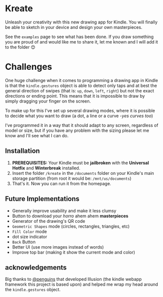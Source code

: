 # Kreate
Unleash your creativity with this new drawing app for Kindle.
You will finally be able to sketch in your device and design your own masterpieces.

See the `examples` page to see what has been done.
If you draw something you are proud of and would like me to share it, let me known and I will add it to the folder 😊


# Challenges
One huge challenge when it comes to programming a drawing app in Kindle is that the `kindle.gestures` object is able to detect only taps and at best the general direction of swipes (that is: `up`, `down`, `left`, `right`) but not the exact directions or ending point.
This means that it is impossible to draw by simply dragging your finger on the screen.

To make up for this I’ve set up several drawing modes, where it is possible to decide what you want to draw (a dot, a line or a curve -*yes curves too*)

I’ve programmed it in a way that it should adapt to any screen, regardless of model or size, but if you have any problem with the sizing please let me know and I'll see what I can do.


## Installation
1.  **PREREQUISITES:** Your Kindle must be **jailbroken** with the **Universal Hotfix** and **Winterbreak** installed. 
2.  Insert the folder `/kreate` in the `/documents` folder on your Kindle's main storage partition (from root it would be: `/mnt/us/documents`)
3.  That's it. Now you can run it from the homepage.

## Future Implementations

* Generally improve usability and make it less clumsy
* Button to download your *horro* ahem ahem **masterpieces**
* Generator of the drawing's QR code
* `Geometric Shapes` mode (circles, rectangles, triangles, etc)
* `Fill Color` mode
* dot size indicator
* `Back` Button
* Better UI (use more images instead of words)
* Improve top bar (making it show the current mode and color)

## acknowledgements 
Big thanks to [@penguins](https://github.com/polish-penguin-dev/) that developed Illusion (the kindle webapp framework this project is based upon) and helped me wrap my head around the `kindle.gestures` object. 


